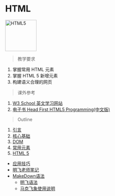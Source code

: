 # HTML

<img src="../image/html/logo_html5.png" title="HTML5" width="100">

> 教学要求

1. 掌握常用 HTML 元素
2. 掌握 HTML 5 新增元素
3. 构建语义合理的网页

> 课外参考

1. [W3 School 英文学习网站](http://www.w3schools.com/html/default.asp)
2. [电子书  Head First HTML5 Programming(中文版)](http://www.amazon.cn/Head-First-HTML5-Programming-%E5%9F%83%E9%87%8C%E5%85%8B%E2%80%A2%E5%BC%97%E9%87%8C%E6%9B%BC/dp/B009CJ57XU/ref=sr_1_1?ie=UTF8&qid=1457105396&sr=8-1&keywords=head+first+html5)

> Outline

1. [引言](intro.md)
2. [核心基础](basic.md)
3. [DOM](dom.md)
4. [常用元素](element.md)
5. [HTML 5](html5.md)

  * [应用技巧](README.md) 
  * [明飞老师笔记](LiMingFeiNote.md)
  * [MakeDown语法](../其他/intro/README.md)    
     * [明飞语法](../其他/intro/MingFeiMarkdown.md)
     * [马克飞象使用说明](../其他/intro/MaKeFeiXiangInstructions.md)  

